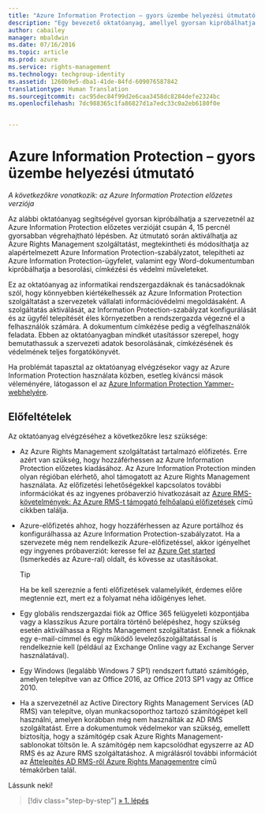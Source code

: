 ```yaml
---
title: "Azure Information Protection – gyors üzembe helyezési útmutató | Azure Rights Management"
description: "Egy bevezető oktatóanyag, amellyel gyorsan kipróbálhatja a szervezetnél a Microsoft Azure Information Protection szolgáltatást csupán 4, 15 percnél gyorsabban végrehajtható lépésben."
author: cabailey
manager: mbaldwin
ms.date: 07/16/2016
ms.topic: article
ms.prod: azure
ms.service: rights-management
ms.technology: techgroup-identity
ms.assetid: 1260b9e5-dba1-41de-84fd-609076587842
translationtype: Human Translation
ms.sourcegitcommit: cac95dec84f99d2e6caa3458dc8284defe2324bc
ms.openlocfilehash: 7dc988365c1fa86827d1a7edc33c0a2eb6180f0e


---
```


# Azure Information Protection – gyors üzembe helyezési útmutató 

*A következőkre vonatkozik: az Azure Information Protection előzetes verziója*

Az alábbi oktatóanyag segítségével gyorsan kipróbálhatja a szervezetnél az Azure Information Protection előzetes verzióját csupán 4, 15 percnél gyorsabban végrehajtható lépésben. Az útmutató során aktiválhatja az Azure Rights Management szolgáltatást, megtekintheti és módosíthatja az alapértelmezett Azure Information Protection-szabályzatot, telepítheti az Azure Information Protection-ügyfelet, valamint egy Word-dokumentumban kipróbálhatja a besorolási, címkézési és védelmi műveleteket.

Ez az oktatóanyag az informatikai rendszergazdáknak és tanácsadóknak szól, hogy könnyebben kiértékelhessék az Azure Information Protection szolgáltatást a szervezetek vállalati információvédelmi megoldásaként. A szolgáltatás aktiválását, az Information Protection-szabályzat konfigurálását és az ügyfél telepítését éles környezetben a rendszergazda végezné el a felhasználók számára. A dokumentum címkézése pedig a végfelhasználók feladata. Ebben az oktatóanyagban mindkét utasítássor szerepel, hogy bemutathassuk a szervezeti adatok besorolásának, címkézésének és védelmének teljes forgatókönyvét. 

Ha problémát tapasztal az oktatóanyag elvégzésekor vagy az Azure Information Protection használata közben, esetleg kíváncsi mások véleményére, látogasson el az [Azure Information Protection Yammer-webhelyére](https://www.yammer.com/askipteam/#/threads/inGroup?type=in_group&feedId=8652489&view=all).

## Előfeltételek 
Az oktatóanyag elvégzéséhez a következőkre lesz szüksége:

- Az Azure Rights Management szolgáltatást tartalmazó előfizetés. Erre azért van szükség, hogy hozzáférhessen az Azure Information Protection előzetes kiadásához. Az Azure Information Protection minden olyan régióban elérhető, ahol támogatott az Azure Rights Management használata. Az előfizetési lehetőségekkel kapcsolatos további információkat és az ingyenes próbaverzió hivatkozásait az [Azure RMS-követelmények: Az Azure RMS-t támogató felhőalapú előfizetések](../get-started/requirements-subscriptions.md) című cikkben találja.

- Azure-előfizetés ahhoz, hogy hozzáférhessen az Azure portálhoz és konfigurálhassa az Azure Information Protection-szabályzatot. Ha a szervezete még nem rendelkezik Azure-előfizetéssel, akkor igényelhet egy ingyenes próbaverziót: keresse fel az [Azure Get started](https://account.windowsazure.com/organization) (Ismerkedés az Azure-ral) oldalt, és kövesse az utasításokat.

  > [!TIP] 
  > Ha be kell szereznie a fenti előfizetések valamelyikét, érdemes előre megtennie ezt, mert ez a folyamat néha időigényes lehet.

- Egy globális rendszergazdai fiók az Office 365 felügyeleti központjába vagy a klasszikus Azure portálra történő belépéshez, hogy szükség esetén aktiválhassa a Rights Management szolgáltatást. Ennek a fióknak egy e-mail-címmel és egy működő levelezőszolgáltatással is rendelkeznie kell (például az Exchange Online vagy az Exchange Server használatával).

- Egy Windows (legalább Windows 7 SP1) rendszert futtató számítógép, amelyen telepítve van az Office 2016, az Office 2013 SP1 vagy az Office 2010. 

- Ha a szervezetnél az Active Directory Rights Management Services (AD RMS) van telepítve, olyan munkacsoporthoz tartozó számítógépet kell használni, amelyen korábban még nem használták az AD RMS szolgáltatást. Erre a dokumentumok védelmekor van szükség, emellett biztosítja, hogy a számítógép csak Azure Rights Management-sablonokat töltsön le. A számítógép nem kapcsolódhat egyszerre az AD RMS és az Azure RMS szolgáltatáshoz. A migrálásról további információt az [Áttelepítés AD RMS-ről Azure Rights Managementre](../plan-design/migrate-from-ad-rms-to-azure-rms.md) című témakörben talál.   

Lássunk neki!

>[!div class="step-by-step"]
[&#187; 1. lépés](infoprotect-tutorial-step1.md)





<!--HONumber=Jul16_HO3-->



